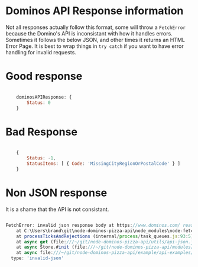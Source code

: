 Dominos API Response information
====

Not all responses actually follow this format, some will throw a `FetchError` because the Domino's API is inconsistant with how it handles errors. Sometimes it follows the below JSON, and other times it returns an HTML Error Page. It is best to wrap things in `try catch` if you want to have error handling for invalid requests.


Good response
====

```js

    dominosAPIResponse: {
        Status: 0
    }

```


Bad Response
====

```js

    {
        Status: -1,
        StatusItems: [ { Code: 'MissingCityRegionOrPostalCode' } ]
    }

```

Non JSON response
====

It is a shame that the API is not consistant.

```js

FetchError: invalid json response body at https://www.dominos.com/ reason: Unexpected token < in JSON at position 0
    at C:\Users\brand\git\node-dominos-pizza-api\node_modules\node-fetch\lib\index.js:272:32
    at processTicksAndRejections (internal/process/task_queues.js:93:5)
    at async get (file:///~/git/node-dominos-pizza-api/utils/api-json.js:67:18)
    at async Store.#init (file:///~/git/node-dominos-pizza-api/modules/Store.js:25:19)
    at async file:///~/git/node-dominos-pizza-api/example/api-examples/dominos-store-data.js:6:13 {
  type: 'invalid-json'


```